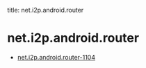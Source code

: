 title: net.i2p.android.router
# net.i2p.android.router
* [net.i2p.android.router-1104](./net.i2p.android.router-1104/)
